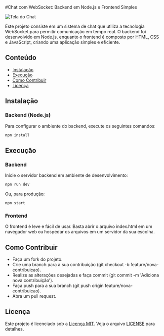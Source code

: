 #Chat com WebSocket: Backend em Node.js e Frontend Simples

![Tela do Chat](https://github.com/Isaquedias/chat_websocket/blob/main/frontend/images/app.png?raw=true)

Este projeto consiste em um sistema de chat que utiliza a tecnologia WebSocket para permitir comunicação em tempo real. O backend foi desenvolvido em Node.js, enquanto o frontend é composto por HTML, CSS e JavaScript, criando uma aplicação simples e eficiente.

## Conteúdo
- [Instalação](#instalação)
- [Execução](#execucao)
- [Como Contribuir](#como_contribuir)
- [Licença](#licença)

## Instalação
### Backend (Node.js)
Para configurar o ambiente do backend, execute os seguintes comandos:
```bash
npm install
```

## Execução
### Backend
Inicie o servidor backend em ambiente de desenvolvimento:
```bash
npm run dev
```

Ou, para produção:
```bash
npm start
```

### Frontend
O frontend é leve e fácil de usar. Basta abrir o arquivo index.html em um navegador web ou hospedar os arquivos em um servidor da sua escolha.

## Como Contribuir
* Faça um fork do projeto.
* Crie uma branch para a sua contribuição (git checkout -b feature/nova-contribuicao).
* Realize as alterações desejadas e faça commit (git commit -m 'Adiciona nova contribuição').
* Faça push para a sua branch (git push origin feature/nova-contribuicao).
* Abra um pull request.

## Licença
Este projeto é licenciado sob a [Licença MIT](link-para-licenca). Veja o arquivo [LICENSE](link-para-arquivo-license) para detalhes.